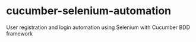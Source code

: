 # cucumber-selenium-automation
User registration and login automation using Selenium with Cucumber BDD framework
